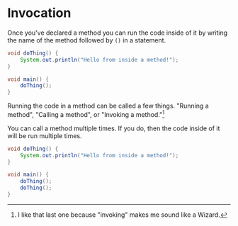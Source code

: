 # Invocation

Once you've declared a method you can run the code inside of it by writing the
name of the method followed by `()` in a statement.

```java
void doThing() {
    System.out.println("Hello from inside a method!");
}

void main() {
    doThing();
}
```

Running the code in a method can be called a few things. "Running a method", "Calling a method", or "Invoking a method."[^wizard]

You can call a method multiple times. If you do, then the code inside of it will be run multiple times.

```java
void doThing() {
    System.out.println("Hello from inside a method!");
}

void main() {
    doThing();
    doThing();
}
```


[^wizard]: I like that last one because "invoking" makes me sound like a Wizard.